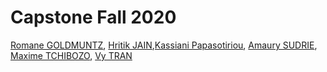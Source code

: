 # Capstone Fall 2020


[Romane GOLDMUNTZ](https://github.com/bubblemarchine), [Hritik JAIN](https://github.com/hritik25),[Kassiani Papasotiriou](https://github.com/KassiePapasotiriou), [Amaury SUDRIE](https://github.com/Amelrich), [Maxime TCHIBOZO](https://github.com/mtchibozo), [Vy TRAN](https://github.com/vttran4)
